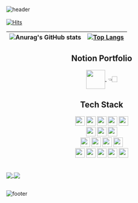 ![header](https://capsule-render.vercel.app/api?type=waving&color=B897FF&height=250&section=header&text=Jukang's%20Github%20🌏&fontSize=60&fontColor=ffffff)
<br/>
<br/>
[![Hits](https://hits.seeyoufarm.com/api/count/incr/badge.svg?url=https%3A%2F%2Fgithub.com%2Fgjbae1212%2Fhit-counter&count_bg=%23B897FF&title_bg=%23BE3DD9&icon=github.svg&icon_color=%23E7E7E7&title=visit&edge_flat=false)](https://hits.seeyoufarm.com)


|![Anurag's GitHub stats](https://github-readme-stats.vercel.app/api?username=jukangpark&show_icons=true&theme=cobalt)|[![Top Langs](https://github-readme-stats.vercel.app/api/top-langs/?username=jukangpark&layout=compact&theme=cobalt)](https://github.com/anuraghazra/github-readme-stats)
|--|--|

<div align="center">
  <h2>Notion Portfolio</h2>
  <a href="https://www.notion.so/0ff8ff9bbec047eba25c43ae328c1d88">
    <img align="center" src="https://www.techm.kr/news/photo/202003/img_7993_0.png" width="50px"/>
     
  </a>
  &nbsp;👈🏻
</div>

<div align="center">
  
<h2>Tech Stack</h2>
  
<img height='25' src="https://img.shields.io/badge/HTML-E34F26?style=flat-square&logo=HTML5&logoColor=white"/>
<img height='25' src="https://img.shields.io/badge/CSS-1572B6?style=flat-square&logo=CSS3&logoColor=white"/>
<img height='25' src="https://img.shields.io/badge/JavaScript-F7DF1E?style=flat-square&logo=JavaScript&logoColor=white"/>
<img height='25' src="https://img.shields.io/badge/React-61DAFB?style=flat-square&logo=React&logoColor=white"/>
<img height='25' src="https://img.shields.io/badge/TypeScript-3178C6?style=flat-square&logo=TypeScript&logoColor=white"/>
<br/>
  
<img height='25' src="https://img.shields.io/badge/Sass-CC6699?style=flat-square&logo=Sass&logoColor=white"/>
<img height='25' src="https://img.shields.io/badge/styled-components-DB7093?style=flat-square&logo=styled-components CSS&logoColor=white"/>
<img height='25' src="https://img.shields.io/badge/Framer-0055FF?style=flat-square&logo=Framer CSS&logoColor=white"/>
<br/>
  
<img height='25' src="https://img.shields.io/badge/Node.js-339933?style=flat-square&logo=Node.js&logoColor=white"/>
<img height='25' src="https://img.shields.io/badge/Express-000000?style=flat-square&logo=Express&logoColor=white"/>
<img height='25' src="https://img.shields.io/badge/Pug-A86454?style=flat-square&logo=Pug&logoColor=white"/>
<img height='25' src="https://img.shields.io/badge/MongoDB-47A248?style=flat-square&logo=MongoDB&logoColor=white"/>
<br/>
  
<img height='25' src="https://img.shields.io/badge/Webpack-8DD6F9?style=flat-square&logo=Webpack&logoColor=white"/>
<img height='25' src="https://img.shields.io/badge/AWS-232F3E?style=flat-square&logo=Amazon AWS&logoColor=white"/>
<img height='25' src="https://img.shields.io/badge/Heroku-430098?style=flat-square&logo=Heroku&logoColor=white"/>
<img height='25' src="https://img.shields.io/badge/Firebase-FFCA28?style=flat-square&logo=Firebase&logoColor=white"/>
<img height='25' src="https://img.shields.io/badge/Git-F05032?style=flat-square&logo=Git&logoColor=white"/>
  
</div>
<br/>
<br/>
<a href="https://github.com/jukangpark/SoundCloud_Clone">
  <img align="center" src="https://github-readme-stats.vercel.app/api/pin/?username=jukangpark&repo=SoundCloud_Clone" />
</a>
<a href="https://github.com/jukangpark/Twitter_Clone">
  <img align="center" src="https://github-readme-stats.vercel.app/api/pin/?username=jukangpark&repo=Twitter_Clone" />
</a>
<br/>
<br/>

![footer](https://capsule-render.vercel.app/api?type=waving&color=B897FF&height=100&section=footer)
